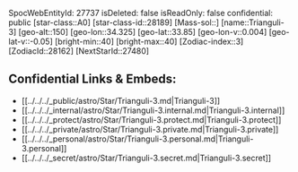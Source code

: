 ﻿---
location: [33.85,34.325,150]
type: Star
tags:
- astro/Star

---
SpocWebEntityId: 27737
isDeleted: false
isReadOnly: false
confidential: public
[star-class::A0]
[star-class-id::28189]
[Mass-sol::]
[name::Trianguli-3]
[geo-alt::150]
[geo-lon::34.325]
[geo-lat::33.85]
[geo-lon-v::0.004]
[geo-lat-v::-0.05]
[bright-min::40]
[bright-max::40]
[Zodiac-index::3]
[ZodiacId::28162]
[NextStarId::27480]



## Confidential Links & Embeds: 
- [[../../../_public/astro/Star/Trianguli-3.md|Trianguli-3]] 
- [[../../../_internal/astro/Star/Trianguli-3.internal.md|Trianguli-3.internal]] 
- [[../../../_protect/astro/Star/Trianguli-3.protect.md|Trianguli-3.protect]] 
- [[../../../_private/astro/Star/Trianguli-3.private.md|Trianguli-3.private]] 
- [[../../../_personal/astro/Star/Trianguli-3.personal.md|Trianguli-3.personal]] 
- [[../../../_secret/astro/Star/Trianguli-3.secret.md|Trianguli-3.secret]] 
